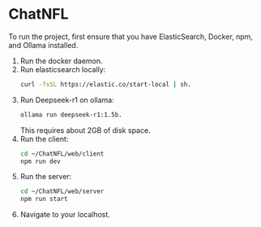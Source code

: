 # ChatNFL

To run the project, first ensure that you have ElasticSearch, Docker, npm, and Ollama installed.

1. Run the docker daemon.
2. Run elasticsearch locally:
     ```bash
     curl -fsSL https://elastic.co/start-local | sh.
     ```
4. Run Deepseek-r1 on ollama:
   ```bash
   ollama run deepseek-r1:1.5b.
   ```
   This requires about 2GB of disk space.
5. Run the client:
   ```bash
   cd ~/ChatNFL/web/client
   npm run dev
   ```
6. Run the server:
   ```bash
   cd ~/ChatNFL/web/server
   npm run start
   ```
7. Navigate to your localhost.
